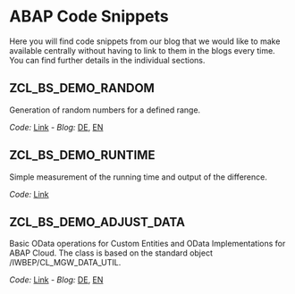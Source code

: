 # ABAP Code Snippets
Here you will find code snippets from our blog that we would like to make available centrally without having to link to them in the blogs every time. You can find further details in the individual sections.

## ZCL_BS_DEMO_RANDOM
Generation of random numbers for a defined range.

*Code:* [Link](/sources/zcl_bs_demo_random.abap) - *Blog:* [DE](https://software-heroes.com/blog/abap-tipp-zufallszahlen), [EN](https://software-heroes.com/en/blog/abap-quick-random-numbers) 


## ZCL_BS_DEMO_RUNTIME
Simple measurement of the running time and output of the difference.

*Code:* [Link](/sources/zcl_bs_demo_runtime.abap) 


## ZCL_BS_DEMO_ADJUST_DATA
Basic OData operations for Custom Entities and OData Implementations for ABAP Cloud. The class is based on the standard object /IWBEP/CL_MGW_DATA_UTIL.

*Code:* [Link](/sources/zcl_bs_demo_adjust_data.abap) - *Blog:* [DE](https://software-heroes.com/blog/abap-rap-custom-entity-wertehilfe-deep-dive), [EN](https://software-heroes.com/en/blog/abap-rap-custom-entity-value-help-deep-dive) 